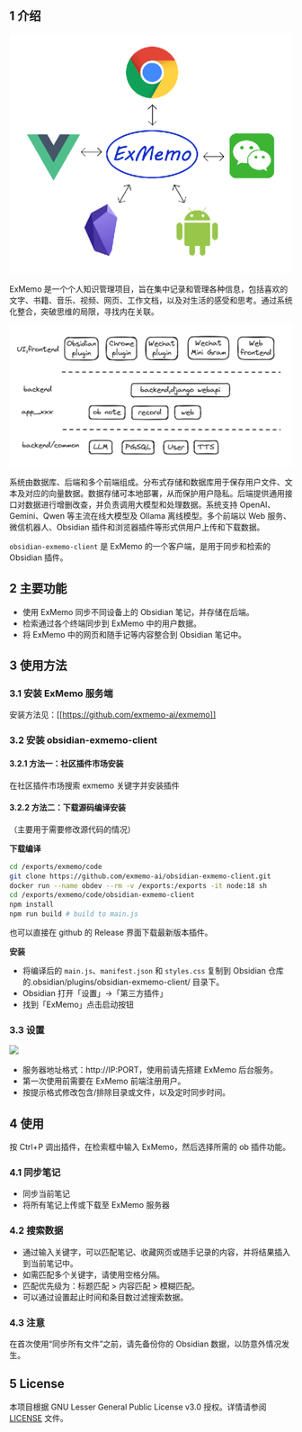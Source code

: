 ## 1 介绍

![](./images/img1.png)

ExMemo 是一个个人知识管理项目，旨在集中记录和管理各种信息，包括喜欢的文字、书籍、音乐、视频、网页、工作文档，以及对生活的感受和思考。通过系统化整合，突破思维的局限，寻找内在关联。

![](./images/img2.png)

系统由数据库、后端和多个前端组成。分布式存储和数据库用于保存用户文件、文本及对应的向量数据。数据存储可本地部署，从而保护用户隐私。后端提供通用接口对数据进行增删改查，并负责调用大模型和处理数据。系统支持 OpenAI、Gemini、Qwen 等主流在线大模型及 Ollama 离线模型。多个前端以 Web 服务、微信机器人、Obsidian 插件和浏览器插件等形式供用户上传和下载数据。

`obsidian-exmemo-client` 是 ExMemo 的一个客户端，是用于同步和检索的 Obsidian 插件。

## 2 主要功能

* 使用 ExMemo 同步不同设备上的 Obsidian 笔记，并存储在后端。
* 检索通过各个终端同步到 ExMemo 中的用户数据。
* 将 ExMemo 中的网页和随手记等内容整合到 Obsidian 笔记中。

## 3 使用方法

### 3.1 安装 ExMemo 服务端

安装方法见：[[https://github.com/exmemo-ai/exmemo]]

### 3.2 安装 obsidian-exmemo-client

#### 3.2.1 方法一：社区插件市场安装

在社区插件市场搜索 exmemo 关键字并安装插件

#### 3.2.2 方法二：下载源码编译安装

（主要用于需要修改源代码的情况）

**下载编译**

```bash
cd /exports/exmemo/code
git clone https://github.com/exmemo-ai/obsidian-exmemo-client.git
docker run --name obdev --rm -v /exports:/exports -it node:18 sh
cd /exports/exmemo/code/obsidian-exmemo-client
npm install
npm run build # build to main.js
```

也可以直接在 github 的 Release 界面下载最新版本插件。

**安装**

* 将编译后的 `main.js`、`manifest.json` 和 `styles.css` 复制到 Obsidian 仓库 的.obsidian/plugins/obsidian-exmemo-client/ 目录下。
* Obsidian 打开「设置」->「第三方插件」
* 找到「ExMemo」点击启动按钮

### 3.3 设置

![](support/attachments_2024/Pasted%20image%2020241017162539.png)

- 服务器地址格式：http://IP:PORT，使用前请先搭建 ExMemo 后台服务。
- 第一次使用前需要在 ExMemo 前端注册用户。
- 按提示格式修改包含/排除目录或文件，以及定时同步时间。

## 4 使用

按 Ctrl+P 调出插件，在检索框中输入 ExMemo，然后选择所需的 ob 插件功能。

### 4.1 同步笔记

* 同步当前笔记
* 将所有笔记上传或下载至 ExMemo 服务器

### 4.2 搜索数据

* 通过输入关键字，可以匹配笔记、收藏网页或随手记录的内容，并将结果插入到当前笔记中。
* 如需匹配多个关键字，请使用空格分隔。
* 匹配优先级为：标题匹配 > 内容匹配 > 模糊匹配。
* 可以通过设置起止时间和条目数过滤搜索数据。

### 4.3 注意

在首次使用“同步所有文件”之前，请先备份你的 Obsidian 数据，以防意外情况发生。

## 5 License

本项目根据 GNU Lesser General Public License v3.0 授权。详情请参阅 [LICENSE](./LICENSE) 文件。